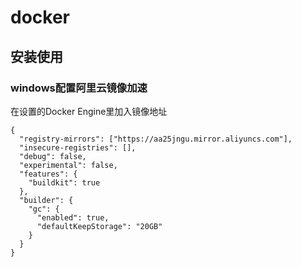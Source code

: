 # docker

## 安装使用

### windows配置阿里云镜像加速

在设置的Docker Engine里加入镜像地址

```
{
  "registry-mirrors": ["https://aa25jngu.mirror.aliyuncs.com"],
  "insecure-registries": [],
  "debug": false,
  "experimental": false,
  "features": {
    "buildkit": true
  },
  "builder": {
    "gc": {
      "enabled": true,
      "defaultKeepStorage": "20GB"
    }
  }
}
```




